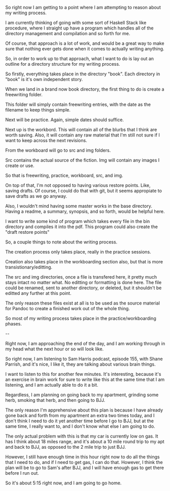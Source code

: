 So right now I am getting to a point where I am attempting to reason about my
writing process.

I am currently thinking of going with some sort of Haskell Stack like
procedure, where I straight up have a program which handles all of the
directory management and compilation and so forth for me.

Of course, that approach is a lot of work, and would be a great way to make
sure that nothing ever gets done when it comes to actually writing anything.

So, in order to work up to that approach, what I want to do is lay out an
outline for a directory structure for my writing process.

So firstly, everything takes place in the directory "book". Each directory in
"book" is it's own independent story.

When we land in a brand now book directory, the first thing to do is create a
freewriting folder.

This folder will simply contain freewriting entries, with the date as the
filename to keep things simple.

Next will be practice. Again, simple dates should suffice.

Next up is the workbord. This will contain all of the blurbs that I think are
worth saving. Also, it will contain any raw material that I'm still not sure if
I want to keep across the next revisions.

From the workboard will go to src and img folders.

Src contains the actual source of the fiction.
Img will contain any images I create or use.

So that is freewriting, practice, workboard, src, and img.

On top of that, I'm not opposed to having various restore points. Like, saving
drafts. Of course, I could do that with git, but it seems appropiate to save
drafts as we go anyway.

Also, I wouldn't mind having some master works in the base directory. Having a
readme, a summary, synopsis, and so forth, would be helpful here.

I want to write some kind of program which takes every file in the bin
directory and compiles it into the pdf. This program could also create the
"draft restore points"

So, a couple things to note about the writing process.

The creation process only takes place, really in the practice sessions.

Creation also takes place in the workboarding section also, but that is more
transistionary/editting.

The src and img directories, once a file is transfered here, it pretty much
stays intact no matter what. No editting or formatting is done here. The file
could be renamed, sent to another directory, or deleted, but it shouldn't be
editted any further at this point.

The only reason these files exist at all is to be used as the source material
for Pandoc to create a finished work out of the whole thing.

So most of my writing process takes place in the practice/workboarding phases.

--

Right now, I am approaching the end of the day, and I am working through in my
head what the next hour or so will look like.

So right now, I am listening to Sam Harris podcast, episode 155, with Shane
Parrish, and it's nice, I like it, they are talking about various brain things.

I want to listen to this for another few minutes. It's interesting, because
it's an exercise in brain work for sure to write like this at the same time
that I am listening, and I am actually able to do it a bit.

Regardless, I am planning on going back to my apartment, grinding some herb,
smoking that herb, and then going to BJJ.

The only reason I'm apprehensive about this plan is because I have already gone
back and forth from my apartment an extra two times today, and I don't think I
need to do it yet another time before I go to BJJ, but at the same time, I
really want to, and I don't know what else I am going to do.

The only actual problem with this is that my car is currently low on gas. It
has I think about 18 miles range, and it's about a 10 mile round trip to my apt
and back to BJJ, as opposed to the 2 mile trip to just BJJ.

However, I still have enough time in this hour right now to do all the things
that I need to do, and if I need to get gas, I can do that. However, I think
the plan will be to go to Sam's after BJJ, and I will have enough gas to get
there before I run out.

So it's about 5:15 right now, and I am going to go home.

